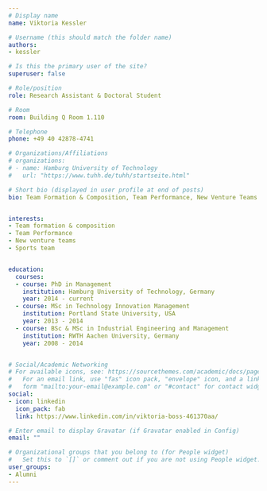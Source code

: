 ```yaml
---
# Display name
name: Viktoria Kessler

# Username (this should match the folder name)
authors:
- kessler

# Is this the primary user of the site?
superuser: false

# Role/position
role: Research Assistant & Doctoral Student

# Room
room: Building Q Room 1.110

# Telephone
phone: +49 40 42878-4741

# Organizations/Affiliations
# organizations:
# - name: Hamburg University of Technology
#   url: "https://www.tuhh.de/tuhh/startseite.html"

# Short bio (displayed in user profile at end of posts)
bio: Team Formation & Composition, Team Performance, New Venture Teams


interests:
- Team formation & composition
- Team Performance
- New venture teams
- Sports team


education:
  courses:
  - course: PhD in Management
    institution: Hamburg University of Technology, Germany
    year: 2014 - current
  - course: MSc in Technology Innovation Management
    institution: Portland State University, USA
    year: 2013 - 2014 
  - course: BSc & MSc in Industrial Engineering and Management
    institution: RWTH Aachen University, Germany
    year: 2008 - 2014


# Social/Academic Networking
# For available icons, see: https://sourcethemes.com/academic/docs/page-builder/#icons
#   For an email link, use "fas" icon pack, "envelope" icon, and a link in the
#   form "mailto:your-email@example.com" or "#contact" for contact widget.
social:
- icon: linkedin
  icon_pack: fab
  link: https://www.linkedin.com/in/viktoria-boss-461370aa/

# Enter email to display Gravatar (if Gravatar enabled in Config)
email: ""

# Organizational groups that you belong to (for People widget)
#   Set this to `[]` or comment out if you are not using People widget.
user_groups:
- Alumni
---
```


